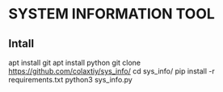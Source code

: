 # SYSTEM INFORMATION TOOL

## Intall

  apt install git
  apt install python
  git clone https://github.com/colaxtiy/sys_info/
  cd sys_info/
  pip install -r requirements.txt
  python3 sys_info.py
